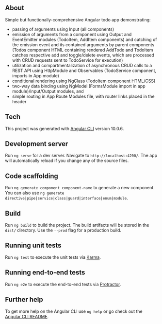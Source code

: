 ## About

Simple but functionally-comprehensive Angular todo app demonstrating:
- passing of arguments using Input (all components)
- emission of arguments from a component using Output and EventEmitter modules (TodoItem, AddItem components) and catching of the emission event and its contained arguments by parent components (Todos component HTML containing rendered AddTodo and TodoItem catches respective add and toggle/delete events, which are processed with CRUD requests sent to TodoService for execution)
- utilization and compartmentalization of asynchronous CRUD calls to a REST API using HttpModule and Observables (TodoService component, imports in App module)
- conditional rendering using NgClass (TodoItem component HTML/CSS)
- two-way data binding using NgModel (FormsModule import in app module)/Input/Output modules, and 
- simple routing in App Route Modules file, with router links placed in the header

## Tech

This project was generated with [Angular CLI](https://github.com/angular/angular-cli) version 10.0.6.

## Development server

Run `ng serve` for a dev server. Navigate to `http://localhost:4200/`. The app will automatically reload if you change any of the source files.

## Code scaffolding

Run `ng generate component component-name` to generate a new component. You can also use `ng generate directive|pipe|service|class|guard|interface|enum|module`.

## Build

Run `ng build` to build the project. The build artifacts will be stored in the `dist/` directory. Use the `--prod` flag for a production build.

## Running unit tests

Run `ng test` to execute the unit tests via [Karma](https://karma-runner.github.io).

## Running end-to-end tests

Run `ng e2e` to execute the end-to-end tests via [Protractor](http://www.protractortest.org/).

## Further help

To get more help on the Angular CLI use `ng help` or go check out the [Angular CLI README](https://github.com/angular/angular-cli/blob/master/README.md).
